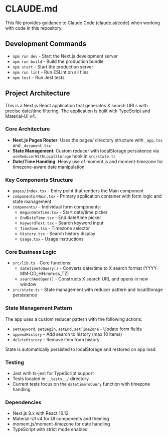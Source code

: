 # CLAUDE.md

This file provides guidance to Claude Code (claude.ai/code) when working with code in this repository.

## Development Commands

- `npm run dev` - Start the Next.js development server
- `npm run build` - Build the production bundle
- `npm start` - Start the production server
- `npm run lint` - Run ESLint on all files
- `npm test` - Run Jest tests

## Project Architecture

This is a Next.js React application that generates X search URLs with precise date/time filtering. The application is built with TypeScript and Material-UI v4.

### Core Architecture

- **Next.js Pages Router**: Uses the pages/ directory structure with `_app.tsx` and `_document.tsx`
- **State Management**: Custom reducer with localStorage persistence via `useReducerWithLocalStorage` hook in `src/state.ts`
- **Date/Time Handling**: Heavy use of moment.js and moment-timezone for timezone-aware date manipulation

### Key Components Structure

- `pages/index.tsx` - Entry point that renders the Main component
- `components/Main.tsx` - Primary application container with form logic and state management
- `components/` - Individual form components:
  - `BeginDateTime.tsx` - Start date/time picker
  - `EndDateTime.tsx` - End date/time picker  
  - `KeywordText.tsx` - Search keyword input
  - `TimeZone.tsx` - Timezone selector
  - `History.tsx` - Search history display
  - `Usage.tsx` - Usage instructions

### Core Business Logic

- `src/lib.ts` - Core functions:
  - `datetimeToQuery()` - Converts date/time to X search format (YYYY-MM-DD_HH:mm:ss_TZ)
  - `searchAndOpen()` - Constructs X search URL and opens in new window
- `src/state.ts` - State management with reducer pattern and localStorage persistence

### State Management Pattern

The app uses a custom reducer pattern with the following actions:
- `setKeyword`, `setBegin`, `setEnd`, `setTimeZone` - Update form fields
- `appendHistory` - Add search to history (max 10 items)
- `deleteHistory` - Remove item from history

State is automatically persisted to localStorage and restored on app load.

### Testing

- Jest with ts-jest for TypeScript support
- Tests located in `__tests__/` directory
- Current tests focus on the `datetimeToQuery` function with timezone handling

### Dependencies

- Next.js 9.x with React 16.12
- Material-UI v4 for UI components and theming
- moment.js/moment-timezone for date handling
- TypeScript with strict mode enabled